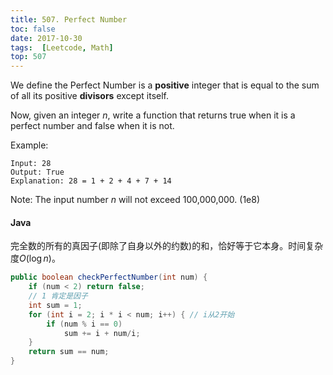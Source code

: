 ```yaml
---
title: 507. Perfect Number
toc: false
date: 2017-10-30
tags:  [Leetcode, Math]
top: 507
---
```


We define the Perfect Number is a **positive** integer that is equal to the sum of all its positive **divisors** except itself.

Now, given an integer $n$, write a function that returns true when it is a perfect number and false when it is not.

Example:

```
Input: 28
Output: True
Explanation: 28 = 1 + 2 + 4 + 7 + 14
```

Note: The input number $n$ will not exceed 100,000,000. (1e8)

#### Java

完全数的所有的真因子(即除了自身以外的约数)的和，恰好等于它本身。时间复杂度$O(\log n)$。

```Java
public boolean checkPerfectNumber(int num) {
    if (num < 2) return false;
    // 1 肯定是因子
    int sum = 1;
    for (int i = 2; i * i < num; i++) { // i从2开始
        if (num % i == 0)
            sum += i + num/i;
    }
    return sum == num; 
}
```